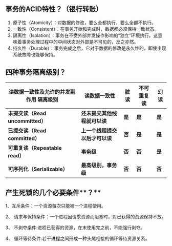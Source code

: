 ## 事务的ACID特性？（银行转账）

1. 原子性（Atomicity）：对数据的修改，要么全都执行，要么全都不执行。
2. 一致性（Consistent）：在事务开始和完成时，数据都必须保持一致状态。
3. 隔离性（Isolation）：事务在不受外部并发操作影响的“独立”环境执行。这意味着事务处理过程中的中间状态对外部是不可见的，反之亦然。
4. 持久性（Durable）：事务完成之后，它对于数据的修改是永久性的，即使出现系统故障也能够保持。

## 四种事务隔离级别？

| 读数据一致性及允许的并发副作用   隔离级别 | 读数据一致性                   | 脏读   | 不可重复读 | 幻读   |
| ----------------------------------------- | ------------------------------ | ------ | ---------- | ------ |
| **未提交读（Read uncommitted）**          | **还未提交其他线程就可以读**   | **是** | **是**     | **是** |
| **已提交读（Read committed）**            | **上一个线程提交以后才可以读** | **否** | **是**     | **是** |
| **可重复读（Repeatable read）**           | **事务级**                     | **否** | **否**     | **是** |
| **可序列化（Serializable）**              | **最高级别，事务级**           | **否** | **否**     | **否** |

## 产生死锁的几个必要条件**？**

1、互斥条件：一个资源每次只能被一个进程使用。

2、 请求与保持条件：一个进程因请求资源而阻塞时，对已获得的资源保持不放。

3、 不剥夺条件:进程已获得的资源，在末使用完之前，不能强行剥夺。

4、 循环等待条件:若干进程之间形成一种头尾相接的循环等待资源关系。

